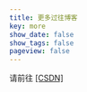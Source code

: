 ```yaml
---
title: 更多过往博客
key: more
show_date: false
show_tags: false
pageview: false
---
```


<!--more-->

请前往 [[CSDN]](https://blog.csdn.net/anyfive)

